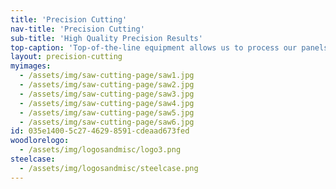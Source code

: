 ```yaml
---
title: 'Precision Cutting'
nav-title: 'Precision Cutting'
sub-title: 'High Quality Precision Results'
top-caption: 'Top-of-the-line equipment allows us to process our panels faster, more economically, and with greater flexibility. Superior performance coupled with high-end technology ensures all board is precision-cut to the exact size required.'
layout: precision-cutting
myimages:
  - /assets/img/saw-cutting-page/saw1.jpg
  - /assets/img/saw-cutting-page/saw2.jpg
  - /assets/img/saw-cutting-page/saw3.jpg
  - /assets/img/saw-cutting-page/saw4.jpg
  - /assets/img/saw-cutting-page/saw5.jpg
  - /assets/img/saw-cutting-page/saw6.jpg
id: 035e1400-5c27-4629-8591-cdeaad673fed
woodlorelogo:
  - /assets/img/logosandmisc/logo3.png
steelcase:
  - /assets/img/logosandmisc/steelcase.png
---
```

